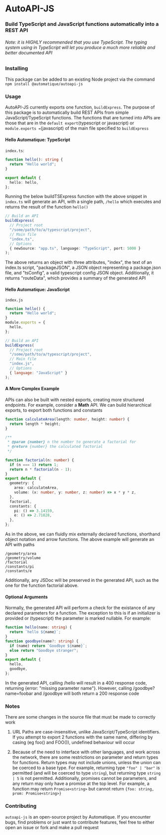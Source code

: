 # AutoAPI-JS

### Build TypeScript and JavaScript functions automatically into a REST API

###### Note: it is _HIGHLY_ recommended that you use TypeScript. The typing system using in TypeScript will let you produce a much more reliable and better documented API

### Installing

This package can be added to an existing Node project via the command
`npm install @automatique/autoapi-js`

### Usage

AutoAPI-JS currently exports one function, `buildExpress`. The purpose
of this package is to automatically build REST APIs from simple JavaScript/TypeScript functions. The functions
that are turned into APIs are those that are in the `default export`(typescript or javascript) or `module.exports =`(javascript)
of the main file specified to `buildExpress`

#### Hello Automatique: TypeScript

`index.ts`:

```typescript
function hello(): string {
  return "Hello world";
}

export default {
  hello: hello,
};
```

Running the below buildTSExpress function with the above snippet in `index.ts` will generate an API,
with a single path, `/hello` which executes and returns the result of the function `hello()`

```typescript
// Build an API
buildExpress(
  // Project root
  "/some/path/to/a/typescript/project",
  // Main file
  "index.ts",
  // Options
  { newSource: "app.ts", language: "TypeScript", port: 5000 }
);
```

The above returns an object with three attributes, "index", the text of an index.ts script,
"packageJSON", a JSON object representing a package.json file, and "tsConfig",
a valid typescript config JSON object. Additionally, it returns "routeData", which provides
a summary of the generated API

#### Hello Automatique: JavaScript

`index.js`

```javascript
function hello() {
  return "Hello world";
}
module.exports = {
  hello,
};
```

```javascript
// Build an API
buildExpress(
  // Project root
  "/some/path/to/a/typescript/project",
  // Main file
  "index.js",
  // Options
  { language: "JavaScript" }
);
```

#### A More Complex Example

APIs can also be built with nested exports, creating more structured endpoints. For example,
consider a **Math** API. We can build hierarchical exports, to export both functions and constants

```typescript
function calculateArea(length: number, height: number) {
  return length * height;
}

/**
 * @param {number} n the number to generate a factorial for
 * @return {number} the calculated factorial
 */

function factorial(n: number) {
  if (n === 1) return 1;
  return n * factorial(n - 1);
}
export default {
  geometry: {
    area: calculateArea,
    volume: (x: number, y: number, z: number) => x * y * z,
  },
  factorial,
  constants: {
    pi: () => 3.14159,
    e: () => 2.71828,
  },
};
```

As in the above, we can fluidly mix externally declared functions, shorthand object notation
and arrow functions. The above example will generate an API with paths

```
/geometry/area
/geometry/volume
/factorial
/constants/pi
/constants/e
```

Additionally, any JSDoc will be preserved in the generated API, such as the one for the function factorial above.

#### Optional Arguments

Normally, the generated API will perform a check for the existance of any declared parameters for a function. The exception to
this is if an initializer is provided or (typescript) the parameter is marked nullable. For example:

```typescript
function hello(name: string) {
  return `hello ${name}`;
}
function goodbye(name?: string) {
  if (name) return `Goodbye ${name}`;
  else return "Goodbye stranger";
}
export default {
  hello,
  goodbye,
};
```

In the generated API, calling /hello will result in a 400 response code, returning {error: "missing parameter name"}. However, calling
/goodbye?name=foobar and /goodbye will both return a 200 response code

### Notes

There are some changes in the source file that must be made to correctly work

1. URL Paths are case-insensitive, unlike JavaScript/TypeScript identifiers. If you attempt to export 2 functions with the same name, differing by casing (eg foo() and FOO()), undefined behaviour will occur

2. Because of the need to interface with other languages, and work across the network, there are some restrictions on parameter and return types for functions. Return types may not include unions, unless the union can be coerced to a base type. For example, returning type `"foo" | "bar"` is permitted (and will be coerced to type `string`), but returning type `string | 5` is
   not permitted. Additionally, promises cannot be parameters, and any return may only have a promise at the top level. For example, a function may return `Promise<string>` but cannot return
   `{foo: string, prom: Promise<string>}`

### Contributing

`autoapi-js` is an open-source project by Automatique. If you encounter bugs, find problems or just want to contribute features,
feel free to either open an issue or fork and make a pull request
